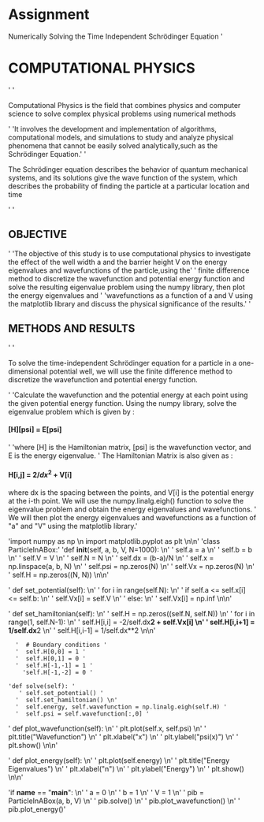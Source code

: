 # Assignment
Numerically Solving the Time Independent Schrödinger Equation
'<h1>COMPUTATIONAL PHYSICS</h1>'
             '<p>Computational Physics is the field that combines physics and computer science to solve complex physical problems using numerical methods</p>'
             'It involves the development and implementation of algorithms, computational models, and simulations to study and analyze physical phenomena that cannot be easily solved analytically,such as the Schrödinger Equation.'
             '<p>The Schrödinger equation describes the behavior of quantum mechanical systems, and its solutions give the wave function of the system, which describes the probability of finding the particle at a particular location and time</p>'
             '<h2>OBJECTIVE</h2>'
            'The objective of this study is to use computational physics to investigate the effect of the well width a and the barrier height V on the energy eigenvalues and wavefunctions of the particle,using the'
            ' finite difference method to discretize the wavefunction and potential energy function and solve the resulting eigenvalue problem using the numpy library, then plot the energy eigenvalues and '
            'wavefunctions as a function of a and V using the matplotlib library and discuss the physical significance of the results.'
            '<h2>METHODS AND RESULTS</h2>'
             '<p>To solve the time-independent Schrödinger equation for a particle in a one-dimensional potential well, we will use the finite difference method to discretize the wavefunction and potential energy function.</p>'
            'Calculate the wavefunction and the potential energy at each point using the given potential energy function. Using the numpy library, solve the eigenvalue problem which is given by : <h4>[H][psi] = E[psi]</h4>'
            'where [H] is the Hamiltonian matrix, [psi] is the wavefunction vector, and E is the energy eigenvalue. '
            The Hamiltonian Matrix is also given as : <h4>H[i,j] = 2/$dx^2$ + V[i]</h4> where dx is the spacing between the points, and V[i] is the potential energy at the i-th point.
 We will use the numpy.linalg.eigh() function to solve the eigenvalue problem and obtain the energy eigenvalues and wavefunctions. '
 We will then plot the energy eigenvalues and wavefunctions as a function of "a" and "V" using the matplotlib library.'
            
'import numpy as np \n import matplotlib.pyplot as plt \n\n'
'class ParticleInABox:'
    'def __init__(self, a, b, V, N=1000): \n'
      '  self.a = a \n'
       ' self.b = b \n'
       ' self.V = V \n'
       ' self.N = N \n'
       ' self.dx = (b-a)/N \n'
       ' self.x = np.linspace(a, b, N) \n'
       ' self.psi = np.zeros(N) \n'
       ' self.Vx = np.zeros(N) \n'
       ' self.H = np.zeros((N, N)) \n\n'

   ' def set_potential(self): \n'
       ' for i in range(self.N): \n'
           ' if self.a <= self.x[i] <= self.b: \n'
               ' self.Vx[i] = self.V \n'
           ' else: \n'
            '    self.Vx[i] = np.inf \n\n'

   ' def set_hamiltonian(self): \n'
      '  self.H = np.zeros((self.N, self.N)) \n'
      '  for i in range(1, self.N-1): \n'
       '     self.H[i,i] = -2/self.dx**2 + self.Vx[i] \n'
       '     self.H[i,i+1] = 1/self.dx**2 \n'
       '     self.H[i,i-1] = 1/self.dx**2 \n\n'

      '  # Boundary conditions '
      '  self.H[0,0] = 1 '
      '  self.H[0,1] = 0 '
      '  self.H[-1,-1] = 1 '
        'self.H[-1,-2] = 0 '

    'def solve(self): '
       ' self.set_potential() '
      '  self.set_hamiltonian() \n'
      '  self.energy, self.wavefunction = np.linalg.eigh(self.H) '
      '  self.psi = self.wavefunction[:,0] '

   ' def plot_wavefunction(self): \n'
   '     plt.plot(self.x, self.psi) \n'
   '     plt.title("Wavefunction") \n'
   '     plt.xlabel("x") \n'
   '     plt.ylabel("psi(x)") \n'
   '     plt.show() \n\n'

   ' def plot_energy(self): \n'
   '     plt.plot(self.energy) \n'
   '     plt.title("Energy Eigenvalues") \n'
   '     plt.xlabel("n") \n'
   '     plt.ylabel("Energy") \n'
   '     plt.show() \n\n'

'if __name__ == "__main__": \n'
 '   a = 0 \n'
 '   b = 1 \n'
 '   V = 1 \n'
 '   pib = ParticleInABox(a, b, V) \n'
 '   pib.solve() \n'
 '   pib.plot_wavefunction() \n'
 '   pib.plot_energy()'
            
            
